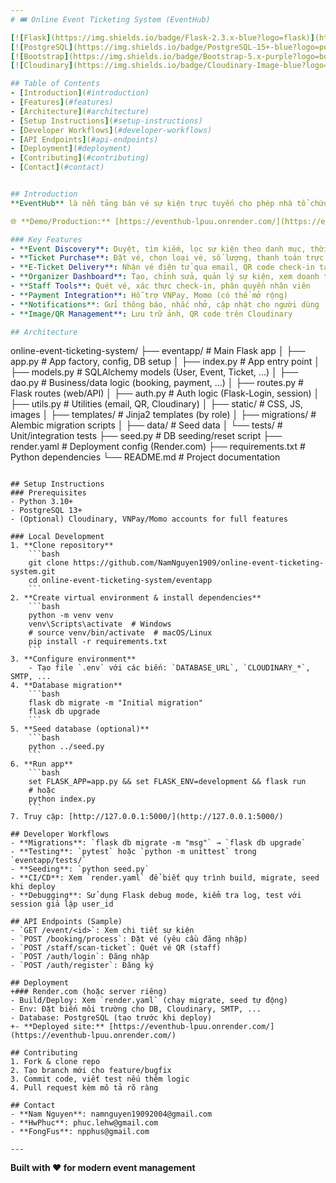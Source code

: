 ```yaml
---
# 🎟️ Online Event Ticketing System (EventHub)

[![Flask](https://img.shields.io/badge/Flask-2.3.x-blue?logo=flask)](https://flask.palletsprojects.com/)
[![PostgreSQL](https://img.shields.io/badge/PostgreSQL-15+-blue?logo=postgresql)](https://www.postgresql.org/)
[![Bootstrap](https://img.shields.io/badge/Bootstrap-5.x-purple?logo=bootstrap)](https://getbootstrap.com/)
[![Cloudinary](https://img.shields.io/badge/Cloudinary-Image-blue?logo=cloudinary)](https://cloudinary.com/)

## Table of Contents
- [Introduction](#introduction)
- [Features](#features)
- [Architecture](#architecture)
- [Setup Instructions](#setup-instructions)
- [Developer Workflows](#developer-workflows)
- [API Endpoints](#api-endpoints)
- [Deployment](#deployment)
- [Contributing](#contributing)
- [Contact](#contact)


## Introduction
**EventHub** là nền tảng bán vé sự kiện trực tuyến cho phép nhà tổ chức đăng tải, bán, quản lý vé cho các chương trình (hòa nhạc, hội thảo, thể thao, v.v.). Người dùng có thể duyệt, tìm kiếm, mua vé, nhận vé điện tử (QR code), và quản lý sự kiện dễ dàng.

🌐 **Demo/Production:** [https://eventhub-lpuu.onrender.com/](https://eventhub-lpuu.onrender.com/)

### Key Features
- **Event Discovery**: Duyệt, tìm kiếm, lọc sự kiện theo danh mục, thời gian, địa điểm
- **Ticket Purchase**: Đặt vé, chọn loại vé, số lượng, thanh toán trực tuyến
- **E-Ticket Delivery**: Nhận vé điện tử qua email, QR code check-in tại cổng
- **Organizer Dashboard**: Tạo, chỉnh sửa, quản lý sự kiện, xem doanh thu
- **Staff Tools**: Quét vé, xác thực check-in, phân quyền nhân viên
- **Payment Integration**: Hỗ trợ VNPay, Momo (có thể mở rộng)
- **Notifications**: Gửi thông báo, nhắc nhở, cập nhật cho người dùng
- **Image/QR Management**: Lưu trữ ảnh, QR code trên Cloudinary

## Architecture
```
online-event-ticketing-system/
├── eventapp/                # Main Flask app
│   ├── app.py               # App factory, config, DB setup
│   ├── index.py             # App entry point
│   ├── models.py            # SQLAlchemy models (User, Event, Ticket, ...)
│   ├── dao.py               # Business/data logic (booking, payment, ...)
│   ├── routes.py            # Flask routes (web/API)
│   ├── auth.py              # Auth logic (Flask-Login, session)
│   ├── utils.py             # Utilities (email, QR, Cloudinary)
│   ├── static/              # CSS, JS, images
│   ├── templates/           # Jinja2 templates (by role)
│   ├── migrations/          # Alembic migration scripts
│   ├── data/                # Seed data
│   └── tests/               # Unit/integration tests
├── seed.py                  # DB seeding/reset script
├── render.yaml              # Deployment config (Render.com)
├── requirements.txt         # Python dependencies
└── README.md                # Project documentation
```

## Setup Instructions
### Prerequisites
- Python 3.10+
- PostgreSQL 13+
- (Optional) Cloudinary, VNPay/Momo accounts for full features

### Local Development
1. **Clone repository**
	```bash
	git clone https://github.com/NamNguyen1909/online-event-ticketing-system.git
	cd online-event-ticketing-system/eventapp
	```
2. **Create virtual environment & install dependencies**
	```bash
	python -m venv venv
	venv\Scripts\activate  # Windows
	# source venv/bin/activate  # macOS/Linux
	pip install -r requirements.txt
	```
3. **Configure environment**
	- Tạo file `.env` với các biến: `DATABASE_URL`, `CLOUDINARY_*`, SMTP, ...
4. **Database migration**
	```bash
	flask db migrate -m "Initial migration"
	flask db upgrade
	```
5. **Seed database (optional)**
	```bash
	python ../seed.py
	```
6. **Run app**
	```bash
	set FLASK_APP=app.py && set FLASK_ENV=development && flask run
	# hoặc
	python index.py
	```
7. Truy cập: [http://127.0.0.1:5000/](http://127.0.0.1:5000/)

## Developer Workflows
- **Migrations**: `flask db migrate -m "msg"` → `flask db upgrade`
- **Testing**: `pytest` hoặc `python -m unittest` trong `eventapp/tests/`
- **Seeding**: `python seed.py`
- **CI/CD**: Xem `render.yaml` để biết quy trình build, migrate, seed khi deploy
- **Debugging**: Sử dụng Flask debug mode, kiểm tra log, test với session giả lập user_id

## API Endpoints (Sample)
- `GET /event/<id>`: Xem chi tiết sự kiện
- `POST /booking/process`: Đặt vé (yêu cầu đăng nhập)
- `POST /staff/scan-ticket`: Quét vé QR (staff)
- `POST /auth/login`: Đăng nhập
- `POST /auth/register`: Đăng ký

## Deployment
+### Render.com (hoặc server riêng)
- Build/Deploy: Xem `render.yaml` (chạy migrate, seed tự động)
- Env: Đặt biến môi trường cho DB, Cloudinary, SMTP, ...
- Database: PostgreSQL (tạo trước khi deploy)
+- **Deployed site:** [https://eventhub-lpuu.onrender.com/](https://eventhub-lpuu.onrender.com/)

## Contributing
1. Fork & clone repo
2. Tạo branch mới cho feature/bugfix
3. Commit code, viết test nếu thêm logic
4. Pull request kèm mô tả rõ ràng

## Contact
- **Nam Nguyen**: namnguyen19092004@gmail.com
- **HwPhuc**: phuc.lehw@gmail.com
- **FongFus**: npphus@gmail.com

---
```

**Built with ❤️ for modern event management**